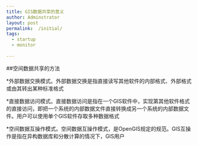 ```yaml
---
title: GIS数据共享的意义
author: Adminstrator
layout: post
permalink:  /initial/
tags:
  - startup
  - monitor
  
---
```



##空间数据共享的方法


*外部数据交换模式。外部数据交换是指直接读写其他软件的内部格式、外部格式或由其转出某种标准格式

*直接数据访问模式。直接数据访问是指在一个GIS软件中，实现第其他软件格式的直接访问，即把一个系统的内部数据文件直接转换成另一个系统的内部数据文件。用户可以使用单个GIS软件存取多种数据格式

*空间数据互操作模式。空间数据互操作模式，是OpenGIS规定的规范。GIS互操作是指在异构数据库和分散计算的情况下，GIS用户

